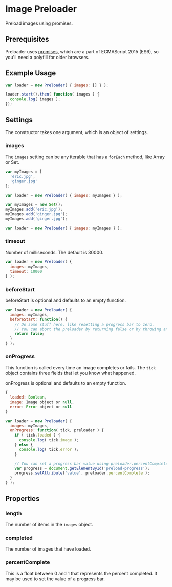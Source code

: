 # Image Preloader

Preload images using promises.

## Prerequisites

Preloader uses [promises](https://developer.mozilla.org/en-US/docs/Web/JavaScript/Reference/Global_Objects/Promise), which are a part of ECMAScript 2015 (ES6), so you'll need a polyfill for older browsers.

## Example Usage

```javascript
var loader = new Preloader( { images: [] } );

loader.start().then( function( images ) {
  console.log( images );
});
```

## Settings

The constructor takes one argument, which is an object of settings.

### images

The `images` setting can be any iterable that has a `forEach` method, like Array or Set.

```javascript
var myImages = [
  'eric.jpg',
  'ginger.jpg'
];

var loader = new Preloader( { images: myImages } );
```

```javascript
var myImages = new Set();
myImages.add('eric.jpg');
myImages.add('ginger.jpg');
myImages.add('ginger.jpg');

var loader = new Preloader( { images: myImages } );
```

### timeout

Number of milliseconds. The default is 30000.

```javascript
var loader = new Preloader( {
  images: myImages,
  timeout: 10000
} );
```

### beforeStart

beforeStart is optional and defaults to an empty function.

```javascript
var loader = new Preloader( {
  images: myImages,
  beforeStart: function() {
    // Do some stuff here, like resetting a progress bar to zero.
    // You can abort the preloader by returning false or by throwing an error.
    return false;
  }
} );
```

### onProgress

This function is called every time an image completes or fails.
The `tick` object contains three fields that let you know what happened.

onProgress is optional and defaults to an empty function.

```javascript
{
  loaded: Boolean,
  image: Image object or null,
  error: Error object or null
}
```

```javascript
var loader = new Preloader( {
  images: myImages,
  onProgress: function( tick, preloader ) {
    if ( tick.loaded ) {
      console.log( tick.image );
    } else {
      console.log( tick.error );
    }

    // You can set a progress bar value using preloader.percentComplete
    var progress = document.getElementById('preload-progress');
    progress.setAttribute('value', preloader.percentComplete );
  }
} );
```

## Properties

### length

The number of items in the `images` object.

### completed

The number of images that have loaded.

### percentComplete

This is a float between 0 and 1 that represents the percent completed.
It may be used to set the value of a progress bar.
